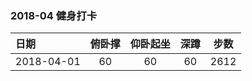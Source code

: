 ### 2018-04 健身打卡

| 日期         | 俯卧撑  | 仰卧起坐 |  深蹲  |  步数  |
| :--------- | :--: | :--: | :--: | :--: |
| 2018-04-01 |  60  |  60  |  60  | 2612 |

